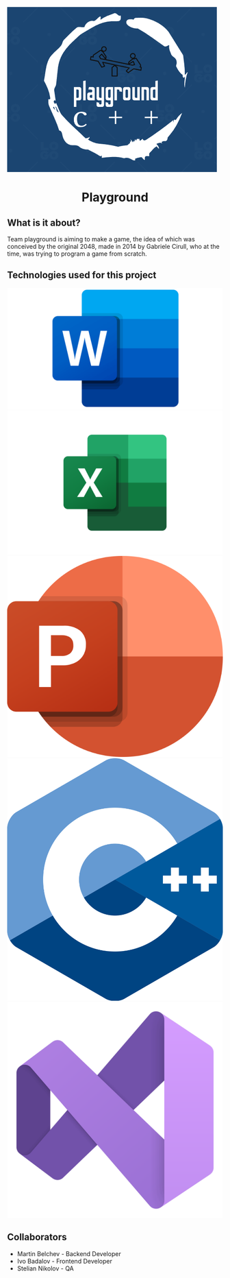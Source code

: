 <img src="Images/logo.png">

<h1 align="center">Playground</h1>
<h2>What is it about?</h2>
<p align="left">Team playground is aiming to make a game, the idea of which was conceived by the original 2048, made in 2014 by Gabriele Cirull, who at the time, was trying to program a game from scratch.
<h2>Technologies used for this project</h2>
<img src="Images/word.png"> <img src="Images/excel.png"> 
<img src="Images/powerpoint.png"> <img src="Images/cpp.png"> <img src="Images/vs.png"> 
<h2>Collaborators</h2>
<ul>
<li>Martin Belchev - Backend Developer</li>
<li>Ivo Badalov - Frontend Developer</li>
<li>Stelian Nikolov - QA </li>
</ul>